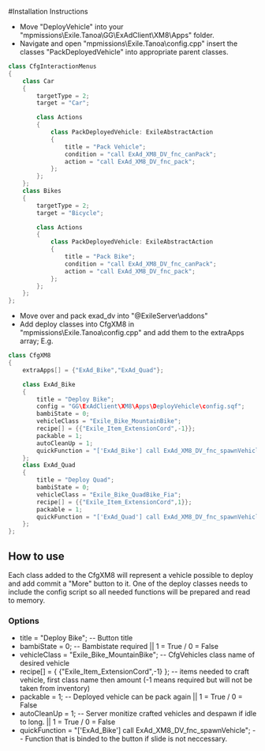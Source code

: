 #Installation Instructions

* Move "DeployVehicle" into your "mpmissions\Exile.Tanoa\GG\ExAdClient\XM8\Apps\" folder. 
* Navigate and open "mpmissions\Exile.Tanoa\config.cpp" insert the classes "PackDeployedVehicle" into appropriate parent classes.
```cpp
class CfgInteractionMenus
{
	class Car 
	{
		targetType = 2;
		target = "Car";

		class Actions 
		{
			class PackDeployedVehicle: ExileAbstractAction
			{
				title = "Pack Vehicle";
				condition = "call ExAd_XM8_DV_fnc_canPack";
				action = "call ExAd_XM8_DV_fnc_pack";
			};
		};
	};
	class Bikes
	{
		targetType = 2;
		target = "Bicycle";

		class Actions
		{
			class PackDeployedVehicle: ExileAbstractAction
			{
				title = "Pack Bike";
				condition = "call ExAd_XM8_DV_fnc_canPack";
				action = "call ExAd_XM8_DV_fnc_pack";
			};
		};
	};
};
```

* Move over and pack exad_dv into "@ExileServer\addons\"
* Add deploy classes into CfgXM8 in "mpmissions\Exile.Tanoa\config.cpp" and add them to the extraApps array; E.g.
```cpp
class CfgXM8
{
	extraApps[] = {"ExAd_Bike","ExAd_Quad"};

	class ExAd_Bike
	{
		title = "Deploy Bike";
		config = "GG\ExAdClient\XM8\Apps\DeployVehicle\config.sqf";
		bambiState = 0;
		vehicleClass = "Exile_Bike_MountainBike";
		recipe[] = {{"Exile_Item_ExtensionCord",-1}};
		packable = 1;
		autoCleanUp = 1;
		quickFunction = "['ExAd_Bike'] call ExAd_XM8_DV_fnc_spawnVehicle";
	};
	class ExAd_Quad
	{
		title = "Deploy Quad";
		bambiState = 0;
		vehicleClass = "Exile_Bike_QuadBike_Fia";
		recipe[] = {{"Exile_Item_ExtensionCord",1}};
		packable = 1;
		quickFunction = "['ExAd_Quad'] call ExAd_XM8_DV_fnc_spawnVehicle";
	};
}; 

```
## How to use
Each class added to the CfgXM8 will represent a vehicle possible to deploy and add commit a "More" button to it.
One of the deploy classes needs to include the config script so all needed functions will be prepared and read to memory. 

### Options 
* title = "Deploy Bike"; -- Button title 
* bambiState = 0; -- Bambistate required || 1 = True / 0 = False
* vehicleClass = "Exile_Bike_MountainBike"; -- CfgVehicles class name of desired vehicle
* recipe[] = {
    {"Exile_Item_ExtensionCord",-1}
  }; -- items needed to craft vehicle, first class name then amount (-1 means required but will not be taken from inventory)
* packable = 1; -- Deployed vehicle can be pack again || 1 = True / 0 = False
* autoCleanUp = 1; -- Server monitize crafted vehicles and despawn if idle to long. || 1 = True / 0 = False
* quickFunction = "['ExAd_Bike'] call ExAd_XM8_DV_fnc_spawnVehicle"; -- Function that is binded to the button if slide is not neccessary.
